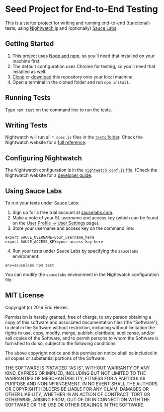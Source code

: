 # Seed Project for End-to-End Testing

This is a starter project for writing and running end-to-end (functional) tests, using [Nightwatch.js](http://nightwatchjs.org/) and (optionally) [Sauce Labs](https://saucelabs.com/).

## Getting Started

1. This project uses [Node and npm](https://nodejs.org/), so you'll need that installed on your machine first.
1. The default configuration uses Chrome for testing, so you'll need that installed as well.
1. [Clone](https://help.github.com/articles/cloning-a-repository/) or [download](https://github.com/eheikes/e2e-testing-seed/archive/master.zip) this repository onto your local machine.
1. Open a terminal in the cloned folder and run `npm install`.

## Running Tests

Type `npm test` on the command line to run the tests.

## Writing Tests

Nightwatch will run all `*.spec.js` files in the [`tests` folder](tests). Check the Nightwatch website for a [full reference](http://nightwatchjs.org/api).

## Configuring Nightwatch

The Nightwatch configuration is in the [`nightwatch.conf.js` file](tests/nightwatch.conf.js). (Check the Nightwatch website for a [developer guide](http://nightwatchjs.org/guide).

## Using Sauce Labs

To run your tests under Sauce Labs:

1. Sign up for a free trial account at [saucelabs.com](https://saucelabs.com).
2. Make a note of your SL username and access key (which can be found on the [User Profile -> User Settings](https://saucelabs.com/beta/user-settings) page).
3. Store your username and access key on the command line:

  ```
  export SAUCE_USERNAME=your_username_here
  export SAUCE_ACCESS_KEY=your-access-key-here
  ```

4. Run your tests under Sauce Labs by specifying the `saucelabs` environment:

  ```
  env=saucelabs npm test
  ```

You can modify the `saucelabs` environment in the Nightwatch configuration file.

## MIT License

Copyright (c) 2016 Eric Heikes.

Permission is hereby granted, free of charge, to any person obtaining a copy of this software and associated documentation files (the "Software"), to deal in the Software without restriction, including without limitation the rights to use, copy, modify, merge, publish, distribute, sublicense, and/or sell copies of the Software, and to permit persons to whom the Software is furnished to do so, subject to the following conditions:

The above copyright notice and this permission notice shall be included in all copies or substantial portions of the Software.

THE SOFTWARE IS PROVIDED "AS IS", WITHOUT WARRANTY OF ANY KIND, EXPRESS OR IMPLIED, INCLUDING BUT NOT LIMITED TO THE WARRANTIES OF MERCHANTABILITY, FITNESS FOR A PARTICULAR PURPOSE AND NONINFRINGEMENT. IN NO EVENT SHALL THE AUTHORS OR COPYRIGHT HOLDERS BE LIABLE FOR ANY CLAIM, DAMAGES OR OTHER LIABILITY, WHETHER IN AN ACTION OF CONTRACT, TORT OR OTHERWISE, ARISING FROM, OUT OF OR IN CONNECTION WITH THE SOFTWARE OR THE USE OR OTHER DEALINGS IN THE SOFTWARE.
